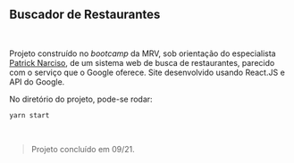## Buscador de Restaurantes  

&nbsp;  

Projeto construído no *bootcamp* da MRV, sob orientação do especialista [Patrick Narciso](https://www.linkedin.com/in/patricknarciso/), de um sistema web de busca de restaurantes, parecido com o serviço que o Google oferece. Site desenvolvido usando React.JS e API do Google.

No diretório do projeto, pode-se rodar:

```yarn start```

&nbsp;  



> Projeto concluído em 09/21.



